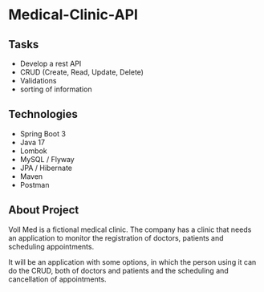 # Medical-Clinic-API

## Tasks
- Develop a rest API
- CRUD (Create, Read, Update, Delete)
- Validations
- sorting of information

## Technologies
- Spring Boot 3
- Java 17
- Lombok
- MySQL / Flyway
- JPA / Hibernate
- Maven
- Postman

## About Project
Voll Med is a fictional medical clinic.
The company has a clinic that needs an application to monitor the registration of doctors, patients and scheduling appointments.

It will be an application with some options,
in which the person using it can do the CRUD, both of doctors and patients and the scheduling and cancellation of appointments.

